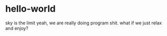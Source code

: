 # hello-world
sky is the limit 
yeah, we are really doing program shit.
what if we just relax and enjoy?
